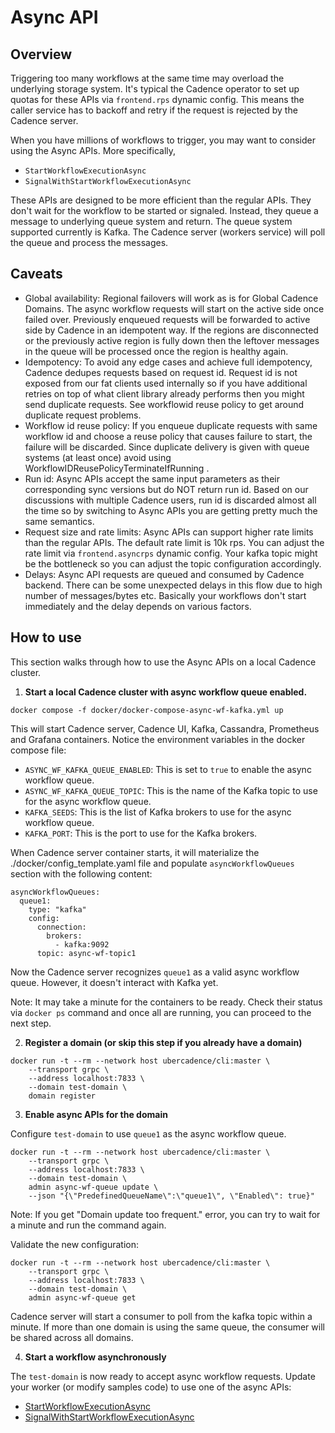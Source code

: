 # Async API

## Overview

Triggering too many workflows at the same time may overload the underlying storage system. It's typical the Cadence operator to set up quotas for these APIs via `frontend.rps` dynamic config. This means the caller service has to backoff and retry if the request is rejected by the Cadence server.

When you have millions of workflows to trigger, you may want to consider using the Async APIs. More specifically,
- `StartWorkflowExecutionAsync`
- `SignalWithStartWorkflowExecutionAsync`

These APIs are designed to be more efficient than the regular APIs. They don't wait for the workflow to be started or signaled. Instead, they queue a message to underlying queue system and return. The queue system supported currently is Kafka. The Cadence server (workers service) will poll the queue and process the messages.

## Caveats

- Global availability: Regional failovers will work as is for Global Cadence Domains. The async workflow requests will start on the active side once failed over. Previously enqueued requests will be forwarded to active side by Cadence in an idempotent way. If the regions are disconnected or the previously active region is fully down then the leftover messages in the queue will be processed once the region is healthy again.
- Idempotency: To avoid any edge cases and achieve full idempotency, Cadence dedupes requests based on request id. Request id is not exposed from our fat clients used internally so if you have additional retries on top of what client library already performs then you might send duplicate requests. See workflowid reuse policy to get around duplicate request problems.
- Workflow id reuse policy: If you enqueue duplicate requests with same workflow id and choose a reuse policy that causes failure to start, the failure will be discarded. Since duplicate delivery is given with queue systems (at least once) avoid using WorkflowIDReusePolicyTerminateIfRunning .
- Run id: Async APIs accept the same input parameters as their corresponding sync versions but do NOT return run id. Based on our discussions with multiple Cadence users, run id is discarded almost all the time so by switching to Async APIs you are getting pretty much the same semantics.
- Request size and rate limits: Async APIs can support higher rate limits than the regular APIs. The default rate limit is 10k rps. You can adjust the rate limit via `frontend.asyncrps` dynamic config. Your kafka topic might be the bottleneck so you can adjust the topic configuration accordingly.
- Delays: Async API requests are queued and consumed by Cadence backend. There can be some unexpected delays in this flow due to high number of messages/bytes etc. Basically your workflows don't start immediately and the delay depends on various factors.

## How to use

This section walks through how to use the Async APIs on a local Cadence cluster.


1. **Start a local Cadence cluster with async workflow queue enabled.**
```
docker compose -f docker/docker-compose-async-wf-kafka.yml up
```

This will start Cadence server, Cadence UI, Kafka, Cassandra, Prometheus and Grafana containers.
Notice the environment variables in the docker compose file:
- `ASYNC_WF_KAFKA_QUEUE_ENABLED`: This is set to `true` to enable the async workflow queue.
- `ASYNC_WF_KAFKA_QUEUE_TOPIC`: This is the name of the Kafka topic to use for the async workflow queue.
- `KAFKA_SEEDS`: This is the list of Kafka brokers to use for the async workflow queue.
- `KAFKA_PORT`: This is the port to use for the Kafka brokers.

When Cadence server container starts, it will materialize the ./docker/config_template.yaml file and populate `asyncWorkflowQueues` section with the following content:

```
asyncWorkflowQueues:
  queue1:
    type: "kafka"
    config:
      connection:
        brokers:
          - kafka:9092
      topic: async-wf-topic1
```

Now the Cadence server recognizes `queue1` as a valid async workflow queue. However, it doesn't interact with Kafka yet.

Note: It may take a minute for the containers to be ready. Check their status via `docker ps` command and once all are running, you can proceed to the next step.

2. **Register a domain (or skip this step if you already have a domain)**

```
docker run -t --rm --network host ubercadence/cli:master \
    --transport grpc \
    --address localhost:7833 \
    --domain test-domain \
    domain register
```

3. **Enable async APIs for the domain**

Configure `test-domain` to use `queue1` as the async workflow queue.
```
docker run -t --rm --network host ubercadence/cli:master \
    --transport grpc \
    --address localhost:7833 \
    --domain test-domain \
    admin async-wf-queue update \
    --json "{\"PredefinedQueueName\":\"queue1\", \"Enabled\": true}"
```

Note: If you get "Domain update too frequent." error, you can try to wait for a minute and run the command again.

Validate the new configuration:
```
docker run -t --rm --network host ubercadence/cli:master \
    --transport grpc \
    --address localhost:7833 \
    --domain test-domain \
    admin async-wf-queue get
```

Cadence server will start a consumer to poll from the kafka topic within a minute. If more than one domain is using the same queue, the consumer will be shared across all domains.


4. **Start a workflow asynchronously**

The `test-domain` is now ready to accept async workflow requests. Update your worker (or modify samples code) to use one of the async APIs:
- [StartWorkflowExecutionAsync](https://github.com/cadence-workflow/cadence-idl/blob/0e56e57909d9fa738eaa8d7a9561ea16acdf51e4/proto/uber/cadence/api/v1/service_workflow.proto#L49)
- [SignalWithStartWorkflowExecutionAsync](https://github.com/cadence-workflow/cadence-idl/blob/0e56e57909d9fa738eaa8d7a9561ea16acdf51e4/proto/uber/cadence/api/v1/service_workflow.proto#L63)
